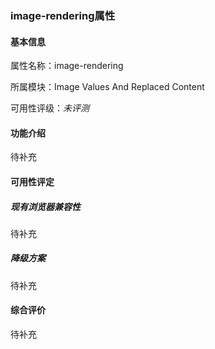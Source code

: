 ### image-rendering属性

#### 基本信息

属性名称：image-rendering

所属模块：Image Values And Replaced Content

可用性评级：*未评测*

#### 功能介绍

待补充

#### 可用性评定

##### 现有浏览器兼容性

待补充

##### 降级方案

待补充

#### 综合评价

待补充
